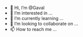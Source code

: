 - 👋 Hi, I’m @Gaval
- 👀 I’m interested in ...
- 🌱 I’m currently learning ...
- 💞️ I’m looking to collaborate on ...
- 📫 How to reach me ...

<!---
Gaval/Gaval is a ✨ special ✨ repository because its `README.md` (this file) appears on your GitHub profile.
You can click the Preview link to take a look at your changes.
--->
